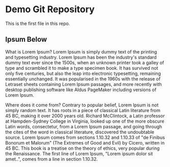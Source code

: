 # Demo Git Repository

This is the first file in this repo.

## Ipsum Below

What is Lorem Ipsum?
Lorem Ipsum is simply dummy text of the printing and typesetting industry. 
Lorem Ipsum has been the industry's standard dummy text ever since the 1500s, 
when an unknown printer took a galley of type and scrambled it to make a 
type specimen book. It has survived not only five centuries, but also the
 leap into electronic typesetting, remaining essentially unchanged. 
 It was popularised in the 1960s with the release of Letraset sheets 
 containing Lorem Ipsum passages, and more recently with desktop publishing 
 software like Aldus PageMaker including versions of Lorem Ipsum.
 
Where does it come from?
Contrary to popular belief, Lorem Ipsum is not simply random text. 
It has roots in a piece of classical Latin literature from 45 BC, 
making it over 2000 years old. Richard McClintock, a Latin professor 
at Hampden-Sydney College in Virginia, looked up one of the more obscure 
Latin words, consectetur, from a Lorem Ipsum passage, and going through 
the cites of the word in classical literature, discovered the undoubtable source. 
Lorem Ipsum comes from sections 1.10.32 and 1.10.33 of "de Finibus Bonorum et Malorum" 
(The Extremes of Good and Evil) by Cicero, written in 45 BC. This book is a treatise 
on the theory of ethics, very popular during the Renaissance. The first line of 
Lorem Ipsum, "Lorem ipsum dolor sit amet..", comes from a line in section 1.10.32.